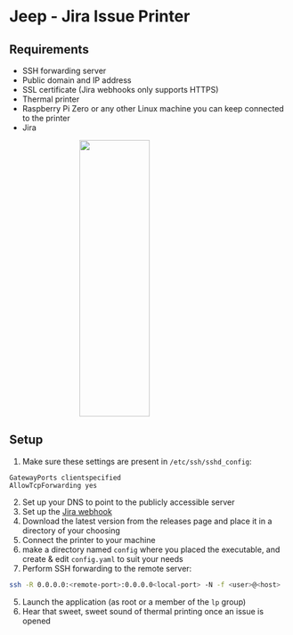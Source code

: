 # Jeep - Jira Issue Printer

## Requirements

* SSH forwarding server
* Public domain and IP address
* SSL certificate (Jira webhooks only supports HTTPS)
* Thermal printer
* Raspberry Pi Zero or any other Linux machine you can keep connected to the printer
* Jira

<img src="https://orelfichman.com/wp-content/uploads/2022/06/jira-printer-1.gif" width=400 height=496 style="display: block; margin-left: auto; margin-right: auto; width: 50%;"/>


## Setup

1. Make sure these settings are present in `/etc/ssh/sshd_config`:
```config
GatewayPorts clientspecified
AllowTcpForwarding yes
```
2. Set up your DNS to point to the publicly accessible server
3. Set up the [Jira webhook](https://developer.atlassian.com/server/jira/platform/webhooks/)
2. Download the latest version from the releases page and place it in a directory of your choosing
3. Connect the printer to your machine
4. make a directory named `config` where you placed the executable, and create & edit `config.yaml` to suit your needs
5. Perform SSH forwarding to the remote server:
```sh
ssh -R 0.0.0.0:<remote-port>:0.0.0.0<local-port> -N -f <user>@<host>
```
5. Launch the application (as root or a member of the `lp` group)
6. Hear that sweet, sweet sound of thermal printing once an issue is opened
